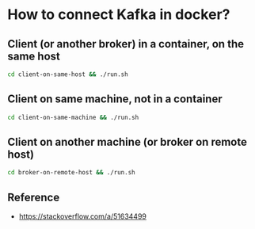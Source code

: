 # How to connect Kafka in docker?

## Client (or another broker) in a container, on the same host

```sh
cd client-on-same-host && ./run.sh
```

## Client on same machine, not in a container

```sh
cd client-on-same-machine && ./run.sh
```

## Client on another machine (or broker on remote host)

```sh
cd broker-on-remote-host && ./run.sh
```

## Reference

- https://stackoverflow.com/a/51634499
